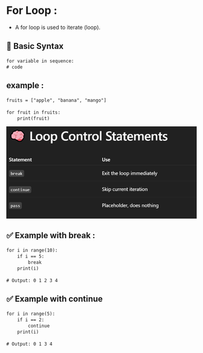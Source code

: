 # For Loop :
- A for loop is used to iterate (loop).

## 🔁 Basic Syntax
```
for variable in sequence:
# code

```
## example :
```
fruits = ["apple", "banana", "mango"]

for fruit in fruits:
    print(fruit)

```

![](assets/for_loop.png)

## ✅ Example with break :
```
for i in range(10):
    if i == 5:
        break
    print(i)

# Output: 0 1 2 3 4

```

## ✅ Example with continue
```
for i in range(5):
    if i == 2:
        continue
    print(i)

# Output: 0 1 3 4

```